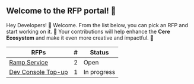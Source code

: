 ## Welcome to the RFP portal! 🎉

Hey Developers! 👋 Welcome. From the list below, you can pick an RFP and start working on it. 🚀 Your contributions will help enhance the **Cere Ecosystem** and make it even more creative and impactful. 🌟

| RFPs                  | # | Status  |
|-----------------------|---|---------|
| [Ramp Service](https://github.com/Cerebellum-Network/grant-program/tree/master/request_for_proposals/rfp2)  | 2 | Open |
| [Dev Console Top-up](https://github.com/Cerebellum-Network/grant-program/tree/master/request_for_proposals/completed/rfp1)  | 1 | In progress |
